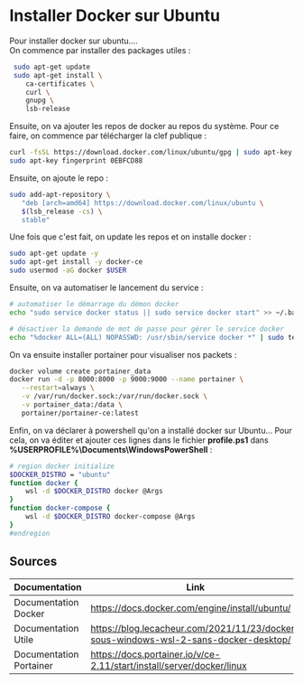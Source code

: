 # Installer Docker sur Ubuntu

Pour installer docker sur ubuntu....<br>
On commence par installer des packages utiles :
```bash
 sudo apt-get update
 sudo apt-get install \
    ca-certificates \
    curl \
    gnupg \
    lsb-release
```

Ensuite, on va ajouter les repos de docker au repos du système.
Pour ce faire, on commence par télécharger la clef publique :
```bash
curl -fsSL https://download.docker.com/linux/ubuntu/gpg | sudo apt-key add -
sudo apt-key fingerprint 0EBFCD88
```
Ensuite, on ajoute le repo :
```bash
sudo add-apt-repository \
   "deb [arch=amd64] https://download.docker.com/linux/ubuntu \
   $(lsb_release -cs) \
   stable"

```
Une fois que c'est fait, on update les repos et on installe docker :
 ```bash
 sudo apt-get update -y
sudo apt-get install -y docker-ce
sudo usermod -aG docker $USER
```

Ensuite, on va automatiser le lancement du service :
 ```bash
# automatiser le démarrage du démon docker
echo "sudo service docker status || sudo service docker start" >> ~/.bashrc
 
# désactiver la demande de mot de passe pour gérer le service docker
echo "%docker ALL=(ALL) NOPASSWD: /usr/sbin/service docker *" | sudo tee -a /etc/sudoers
```

On va ensuite installer portainer pour visualiser nos packets :
 ```bash
docker volume create portainer_data
docker run -d -p 8000:8000 -p 9000:9000 --name portainer \
    --restart=always \
    -v /var/run/docker.sock:/var/run/docker.sock \
    -v portainer_data:/data \
    portainer/portainer-ce:latest
```
Enfin, on va déclarer à powershell qu'on a installé docker sur Ubuntu...
Pour cela, on va éditer et ajouter ces lignes dans le fichier **profile.ps1** dans **%USERPROFILE%\Documents\WindowsPowerShell** :

```bash
# region docker initialize
$DOCKER_DISTRO = "ubuntu"
function docker {
    wsl -d $DOCKER_DISTRO docker @Args
}
function docker-compose {
    wsl -d $DOCKER_DISTRO docker-compose @Args
}
#endregion
```


## Sources
| Documentation           | Link                                                                                 |
|-------------------------|--------------------------------------------------------------------------------------|
|Documentation Docker     | https://docs.docker.com/engine/install/ubuntu/                                       |
|Documentation Utile      | https://blog.lecacheur.com/2021/11/23/docker-sous-windows-wsl-2-sans-docker-desktop/ |
|Documentation Portainer  | https://docs.portainer.io/v/ce-2.11/start/install/server/docker/linux                |
